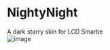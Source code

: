 # NightyNight
A dark starry skin for LCD Smartie\
![image](https://github.com/user-attachments/assets/cb248e5a-5674-4985-a899-76ac72d91b67)
